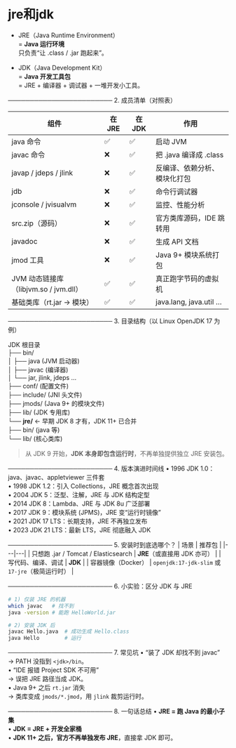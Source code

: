 # jre和jdk

- JRE（Java Runtime Environment）  
  = **Java 运行环境**  
  只负责“让 .class / .jar 跑起来”。

- JDK（Java Development Kit）  
  = **Java 开发工具包**  
  = JRE + 编译器 + 调试器 + 一堆开发小工具。

────────────────────────
2. 成员清单（对照表）

| 组件 | 在 JRE | 在 JDK | 作用 |
|---|---|---|---|
| java 命令 | ✅ | ✅ | 启动 JVM |
| javac 命令 | ❌ | ✅ | 把 .java 编译成 .class |
| javap / jdeps / jlink | ❌ | ✅ | 反编译、依赖分析、模块化打包 |
| jdb | ❌ | ✅ | 命令行调试器 |
| jconsole / jvisualvm | ❌ | ✅ | 监控、性能分析 |
| src.zip（源码） | ❌ | ✅ | 官方类库源码，IDE 跳转用 |
| javadoc | ❌ | ✅ | 生成 API 文档 |
| jmod 工具 | ❌ | ✅ | Java 9+ 模块系统打包 |
| JVM 动态链接库（libjvm.so / jvm.dll） | ✅ | ✅ | 真正跑字节码的虚拟机 |
| 基础类库（rt.jar → 模块） | ✅ | ✅ | java.lang, java.util … |

────────────────────────
3. 目录结构（以 Linux OpenJDK 17 为例）

JDK 根目录  
├── bin/  
│   ├── java (JVM 启动器)  
│   ├── javac (编译器)  
│   └── jar, jlink, jdeps …  
├── conf/ (配置文件)  
├── include/ (JNI 头文件)  
├── jmods/ (Java 9+ 的模块文件)  
├── lib/ (JDK 专用库)  
└── **jre/** ← 早期 JDK 8 才有，JDK 11+ 已合并  
    ├── bin/ (java 等)  
    └── lib/ (核心类库)

> 从 JDK 9 开始，**JDK 本身即包含运行时**，不再单独提供独立 JRE 安装包。

────────────────────────
4. 版本演进时间线
• 1996 JDK 1.0：java、javac、appletviewer 三件套  
• 1998 JDK 1.2：引入 Collections，JRE 概念首次出现  
• 2004 JDK 5：泛型、注解，JRE 与 JDK 结构定型  
• 2014 JDK 8：Lambda、JRE 与 JDK 8u 广泛部署  
• 2017 JDK 9：模块系统 (JPMS)，JRE 变“运行时镜像”  
• 2021 JDK 17 LTS：长期支持，JRE 不再独立发布  
• 2023 JDK 21 LTS：最新 LTS，JRE 彻底融入 JDK

────────────────────────
5. 安装时到底选哪个？
| 场景 | 推荐包 |
|---|---|
| 只想跑 .jar / Tomcat / Elasticsearch | **JRE**（或直接用 JDK 亦可） |
| 写代码、编译、调试 | **JDK** |
| 容器镜像（Docker） | `openjdk:17-jdk-slim` 或 `17-jre`（极简运行时） |

────────────────────────
6. 小实验：区分 JDK 与 JRE
```bash
# 1) 仅装 JRE 的机器
which javac   # 找不到
java -version # 能跑 HelloWorld.jar

# 2) 安装 JDK 后
javac Hello.java  # 成功生成 Hello.class
java Hello        # 运行
```

────────────────────────
7. 常见坑
• “装了 JDK 却找不到 javac”  
  → PATH 没指到 `<jdk>/bin`。  
• “IDE 报错 Project SDK 不可用”  
  → 误把 JRE 路径当成 JDK。  
• Java 9+ 之后 `rt.jar` 消失  
  → 类库变成 `jmods/*.jmod`，用 `jlink` 裁剪运行时。

────────────────────────
8. 一句话总结
• **JRE = 跑 Java 的最小子集**  
• **JDK = JRE + 开发全家桶**  
• **JDK 11+ 之后，官方不再单独发布 JRE**，直接拿 JDK 即可。
